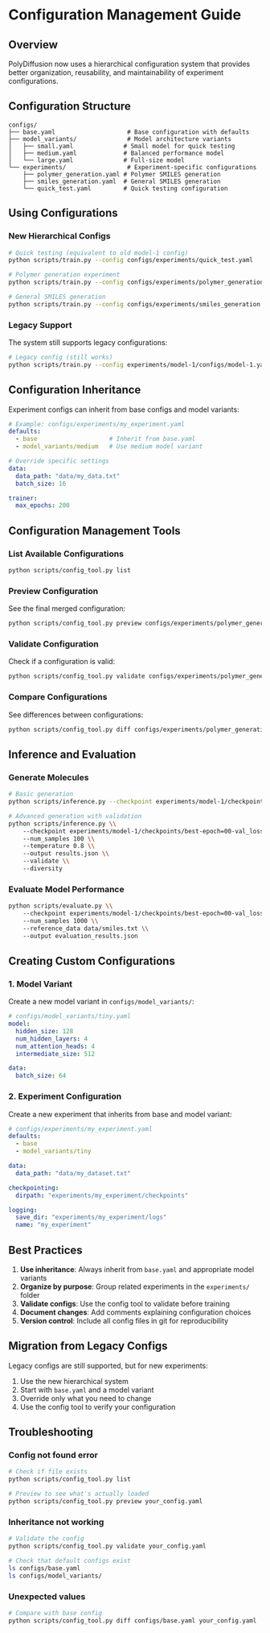 # Configuration Management Guide

## Overview

PolyDiffusion now uses a hierarchical configuration system that provides better organization, reusability, and maintainability of experiment configurations.

## Configuration Structure

```
configs/
├── base.yaml                    # Base configuration with defaults
├── model_variants/              # Model architecture variants
│   ├── small.yaml              # Small model for quick testing
│   ├── medium.yaml             # Balanced performance model
│   └── large.yaml              # Full-size model
└── experiments/                 # Experiment-specific configurations
    ├── polymer_generation.yaml # Polymer SMILES generation
    ├── smiles_generation.yaml  # General SMILES generation
    └── quick_test.yaml         # Quick testing configuration
```

## Using Configurations

### New Hierarchical Configs

```bash
# Quick testing (equivalent to old model-1 config)
python scripts/train.py --config configs/experiments/quick_test.yaml

# Polymer generation experiment
python scripts/train.py --config configs/experiments/polymer_generation.yaml

# General SMILES generation
python scripts/train.py --config configs/experiments/smiles_generation.yaml
```

### Legacy Support

The system still supports legacy configurations:

```bash
# Legacy config (still works)
python scripts/train.py --config experiments/model-1/configs/model-1.yaml
```

## Configuration Inheritance

Experiment configs can inherit from base configs and model variants:

```yaml
# Example: configs/experiments/my_experiment.yaml
defaults:
  - base                    # Inherit from base.yaml
  - model_variants/medium   # Use medium model variant

# Override specific settings
data:
  data_path: "data/my_data.txt"
  batch_size: 16

trainer:
  max_epochs: 200
```

## Configuration Management Tools

### List Available Configurations

```bash
python scripts/config_tool.py list
```

### Preview Configuration

See the final merged configuration:

```bash
python scripts/config_tool.py preview configs/experiments/polymer_generation.yaml
```

### Validate Configuration

Check if a configuration is valid:

```bash
python scripts/config_tool.py validate configs/experiments/polymer_generation.yaml
```

### Compare Configurations

See differences between configurations:

```bash
python scripts/config_tool.py diff configs/experiments/polymer_generation.yaml configs/experiments/smiles_generation.yaml
```

## Inference and Evaluation

### Generate Molecules

```bash
# Basic generation
python scripts/inference.py --checkpoint experiments/model-1/checkpoints/best-epoch=00-val_loss=0.51.ckpt --num_samples 10

# Advanced generation with validation
python scripts/inference.py \\
    --checkpoint experiments/model-1/checkpoints/best-epoch=00-val_loss=0.51.ckpt \\
    --num_samples 100 \\
    --temperature 0.8 \\
    --output results.json \\
    --validate \\
    --diversity
```

### Evaluate Model Performance

```bash
python scripts/evaluate.py \\
    --checkpoint experiments/model-1/checkpoints/best-epoch=00-val_loss=0.51.ckpt \\
    --num_samples 1000 \\
    --reference_data data/smiles.txt \\
    --output evaluation_results.json
```

## Creating Custom Configurations

### 1. Model Variant

Create a new model variant in `configs/model_variants/`:

```yaml
# configs/model_variants/tiny.yaml
model:
  hidden_size: 128
  num_hidden_layers: 4
  num_attention_heads: 4
  intermediate_size: 512

data:
  batch_size: 64
```

### 2. Experiment Configuration

Create a new experiment that inherits from base and model variant:

```yaml
# configs/experiments/my_experiment.yaml
defaults:
  - base
  - model_variants/tiny

data:
  data_path: "data/my_dataset.txt"

checkpointing:
  dirpath: "experiments/my_experiment/checkpoints"

logging:
  save_dir: "experiments/my_experiment/logs"
  name: "my_experiment"
```

## Best Practices

1. **Use inheritance**: Always inherit from `base.yaml` and appropriate model variants
2. **Organize by purpose**: Group related experiments in the `experiments/` folder
3. **Validate configs**: Use the config tool to validate before training
4. **Document changes**: Add comments explaining configuration choices
5. **Version control**: Include all config files in git for reproducibility

## Migration from Legacy Configs

Legacy configs are still supported, but for new experiments:

1. Use the new hierarchical system
2. Start with `base.yaml` and a model variant
3. Override only what you need to change
4. Use the config tool to verify your configuration

## Troubleshooting

### Config not found error
```bash
# Check if file exists
python scripts/config_tool.py list

# Preview to see what's actually loaded
python scripts/config_tool.py preview your_config.yaml
```

### Inheritance not working
```bash
# Validate the config
python scripts/config_tool.py validate your_config.yaml

# Check that default configs exist
ls configs/base.yaml
ls configs/model_variants/
```

### Unexpected values
```bash
# Compare with base config
python scripts/config_tool.py diff configs/base.yaml your_config.yaml
```
